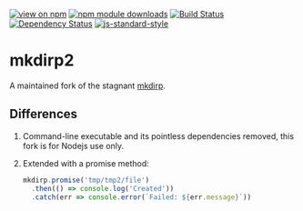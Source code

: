 [![view on npm](http://img.shields.io/npm/v/mkdirp2.svg)](https://www.npmjs.org/package/mkdirp2)
[![npm module downloads](http://img.shields.io/npm/dt/mkdirp2.svg)](https://www.npmjs.org/package/mkdirp2)
[![Build Status](https://travis-ci.org/75lb/mkdirp2.svg?branch=master)](https://travis-ci.org/75lb/mkdirp2)
[![Dependency Status](https://david-dm.org/75lb/mkdirp2.svg)](https://david-dm.org/75lb/mkdirp2)
[![js-standard-style](https://img.shields.io/badge/code%20style-standard-brightgreen.svg)](https://github.com/feross/standard)

# mkdirp2

A maintained fork of the stagnant [mkdirp](https://github.com/substack/node-mkdirp).

## Differences

1. Command-line executable and its pointless dependencies removed, this fork is for Nodejs use only.
2. Extended with a promise method:

    ```js
    mkdirp.promise('tmp/tmp2/file')
      .then(() => console.log('Created'))
      .catch(err => console.error(`Failed: ${err.message}`))
    ```
